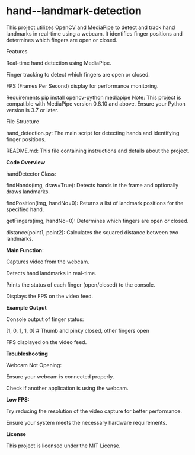 # hand--landmark-detection
This project utilizes OpenCV and MediaPipe to detect and track hand landmarks in real-time using a webcam. It identifies finger positions and determines which fingers are open or closed.

Features

Real-time hand detection using MediaPipe.

Finger tracking to detect which fingers are open or closed.

FPS (Frames Per Second) display for performance monitoring.

Requirements
pip install opencv-python mediapipe
Note: This project is compatible with MediaPipe version 0.8.10 and above. Ensure your Python version is 3.7 or later.

File Structure

hand_detection.py: The main script for detecting hands and identifying finger positions.

README.md: This file containing instructions and details about the project.

**Code Overview**

handDetector Class:

findHands(img, draw=True): Detects hands in the frame and optionally draws landmarks.

findPosition(img, handNo=0): Returns a list of landmark positions for the specified hand.

getFingers(img, handNo=0): Determines which fingers are open or closed.

distance(point1, point2): Calculates the squared distance between two landmarks.

**Main Function:**

Captures video from the webcam.

Detects hand landmarks in real-time.

Prints the status of each finger (open/closed) to the console.

Displays the FPS on the video feed.

**Example Output**

Console output of finger status:

[1, 0, 1, 1, 0]  # Thumb and pinky closed, other fingers open

FPS displayed on the video feed.

**Troubleshooting**

Webcam Not Opening:

Ensure your webcam is connected properly.

Check if another application is using the webcam.

**Low FPS:**

Try reducing the resolution of the video capture for better performance.

Ensure your system meets the necessary hardware requirements.

**License**

This project is licensed under the MIT License.
